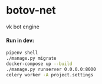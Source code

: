 # botov-net
vk bot engine

#### Run in dev:
```bash
pipenv shell
./manage.py migrate
docker-compose up --build
./manage.py runserver 0.0.0.0:8000
celery worker -A project.settings
```

